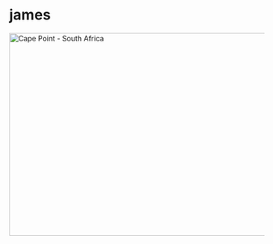 # james
<html>
    <head>
      <title>James Turrell 1</title>
     </head>
    <body>
      <div class="zoombox">
  <img class="moozoom" src="http://ad009cdnb.archdaily.net/wp-content/uploads/2013/05/51a7b5c3b3fc4b10be000379_light-matters-seeing-the-light-with-james-turrell_turrell_-_the_light_inside.jpg" width="600" height="400" alt="Cape Point - South Africa" />
</div>
      <script src="scripts/moozoom/mootools-124-core.js" type="text/javascript"></script>
<script language="JavaScript" src="scripts/moozoom/mootools-124-more.js" type="text/javascript"></script>
<script src="scripts/moozoom/moozoom.js" type="text/javascript"></script>
      </body>
  </html>
